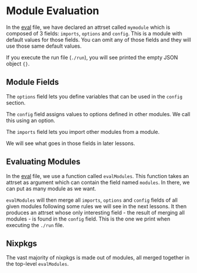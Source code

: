 # Module Evaluation

In the [eval][eval] file, we have declared an attrset called `mymodule` which is composed of 3
fields: `imports`, `options` and `config`. This is a module with default values for those fields.
You can omit any of those fields and they will use those same default values.

[//]: # (./eval.nix)

If you execute the run file (`./run`), you will see printed the empty JSON object `{}`.

[eval]: ./eval.nix

## Module Fields

The `options` field lets you define variables that can be used in the `config` section.

The `config` field assigns values to options defined in other modules. We call this using an option.

The `imports` field lets you import other modules from a module.

We will see what goes in those fields in later lessons.

## Evaluating Modules

In the [eval][eval] file, we use a function called `evalModules`. This function takes an attrset as
argument which can contain the field named `modules`. In there, we can put as many module as we
want.

`evalModules` will then merge all `imports`, `options` and `config` fields of all given modules
following some rules we will see in the next lessons. It then produces an attrset whose only
interesting field - the result of merging all modules - is found in the `config` field. This is the
one we print when executing the `./run` file.

## Nixpkgs

The vast majority of nixpkgs is made out of modules, all merged together in the top-level
`evalModules`.

